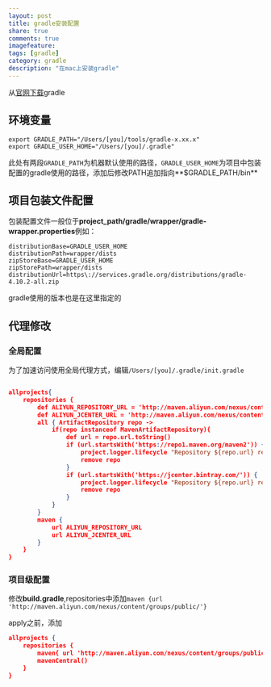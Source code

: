 ```yaml
---
layout: post
title: gradle安装配置
share: true
comments: true
imagefeature:
tags: [gradle]
category: gradle
description: "在mac上安装gradle"
---
```




<!--more-->


从[官网下载](https://gradle.org/releases/)gradle


## 环境变量

```shell
export GRADLE_PATH="/Users/[you]/tools/gradle-x.xx.x"
export GRADLE_USER_HOME="/Users/[you]/.gradle"
```

此处有两段`GRADLE_PATH`为机器默认使用的路径，`GRADLE_USER_HOME`为项目中包装配置的gradle使用的路径，添加后修改PATH追加指向**$GRADLE_PATH/bin**


## 项目包装文件配置

包装配置文件一般位于**project_path/gradle/wrapper/gradle-wrapper.properties**例如：


```properties
distributionBase=GRADLE_USER_HOME
distributionPath=wrapper/dists
zipStoreBase=GRADLE_USER_HOME
zipStorePath=wrapper/dists
distributionUrl=https\://services.gradle.org/distributions/gradle-4.10.2-all.zip

```
gradle使用的版本也是在这里指定的
## 代理修改

### 全局配置


为了加速访问使用全局代理方式，编辑`/Users/[you]/.gradle/init.gradle`

```json

allprojects{
    repositories {
        def ALIYUN_REPOSITORY_URL = 'http://maven.aliyun.com/nexus/content/groups/public'
        def ALIYUN_JCENTER_URL = 'http://maven.aliyun.com/nexus/content/repositories/jcenter'
        all { ArtifactRepository repo ->
            if(repo instanceof MavenArtifactRepository){
                def url = repo.url.toString()
                if (url.startsWith('https://repo1.maven.org/maven2')) {
                    project.logger.lifecycle "Repository ${repo.url} replaced by $ALIYUN_REPOSITORY_URL."
                    remove repo
                }
                if (url.startsWith('https://jcenter.bintray.com/')) {
                    project.logger.lifecycle "Repository ${repo.url} replaced by $ALIYUN_JCENTER_URL."
                    remove repo
                }
            }
        }
        maven {
            url ALIYUN_REPOSITORY_URL
            url ALIYUN_JCENTER_URL
        }
    }
}

```


### 项目级配置

修改**build.gradle**,repositories中添加`maven {url 'http://maven.aliyun.com/nexus/content/groups/public/'}`

apply之前，添加

```json
allprojects {
    repositories {
        maven{ url 'http://maven.aliyun.com/nexus/content/groups/public/'}
        mavenCentral()
    }
}

```


